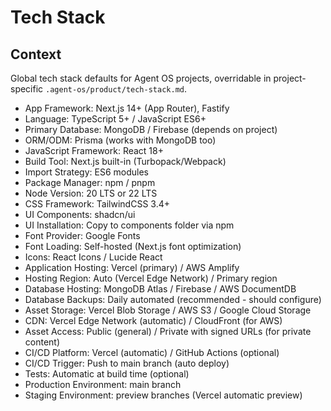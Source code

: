 # Tech Stack

## Context

Global tech stack defaults for Agent OS projects, overridable in project-specific `.agent-os/product/tech-stack.md`.

- App Framework: Next.js 14+ (App Router), Fastify
- Language: TypeScript 5+ / JavaScript ES6+
- Primary Database: MongoDB / Firebase (depends on project)
- ORM/ODM: Prisma (works with MongoDB too)
- JavaScript Framework: React 18+
- Build Tool: Next.js built-in (Turbopack/Webpack)
- Import Strategy: ES6 modules
- Package Manager: npm / pnpm
- Node Version: 20 LTS or 22 LTS
- CSS Framework: TailwindCSS 3.4+
- UI Components: shadcn/ui
- UI Installation: Copy to components folder via npm
- Font Provider: Google Fonts
- Font Loading: Self-hosted (Next.js font optimization)
- Icons: React Icons / Lucide React
- Application Hosting: Vercel (primary) / AWS Amplify
- Hosting Region: Auto (Vercel Edge Network) / Primary region
- Database Hosting: MongoDB Atlas / Firebase / AWS DocumentDB
- Database Backups: Daily automated (recommended - should configure)
- Asset Storage: Vercel Blob Storage / AWS S3 / Google Cloud Storage
- CDN: Vercel Edge Network (automatic) / CloudFront (for AWS)
- Asset Access: Public (general) / Private with signed URLs (for private content)
- CI/CD Platform: Vercel (automatic) / GitHub Actions (optional)
- CI/CD Trigger: Push to main branch (auto deploy)
- Tests: Automatic at build time (optional)
- Production Environment: main branch
- Staging Environment: preview branches (Vercel automatic preview)
